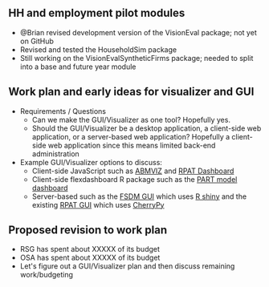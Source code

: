 ## HH and employment pilot modules
  - @Brian revised development version of the VisionEval package; not yet on GitHub
  - Revised and tested the HouseholdSim package
  - Still working on the VisionEvalSyntheticFirms package; needed to split into a base and future year module

## Work plan and early ideas for visualizer and GUI
  - Requirements / Questions
    - Can we make the GUI/Visualizer as one tool?  Hopefully yes.
    - Should the GUI/Visualizer be a desktop application, a client-side web application, or a server-based web application?  Hopefully a client-side web application since this means limited back-end administration
  - Example GUI/Visualizer options to discuss:
    - Client-side JavaScript such as [ABMVIZ](http://rsginc.github.io/ABMVIZ) and [RPAT Dashboard](http://gregorbj.github.io/RPAT_Viewer_Pilot/VizRPAT)
    - Client-side flexdashboard R package such as the [PART model dashboard](http://rsginc.github.io/part_model)
    - Server-based such as the [FSDM GUI](https://github.com/gregorbj/FSDM_GUI/blob/master/documentation/FSDM_Users_Guide_20161116.docx) which uses [R shiny](https://shiny.rstudio.com/) and the existing [RPAT GUI](https://planningtools.transportation.org/files/63.pdf) which uses [CherryPy](http://cherrypy.org/)

## Proposed revision to work plan
  - RSG has spent about XXXXX of its budget
  - OSA has spent about XXXXX of its budget
  - Let's figure out a GUI/Visualizer plan and then discuss remaining work/budgeting
